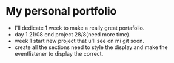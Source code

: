 # My personal portfolio 
 - I'll dedicate 1 week to make a really great portafolio.
 - day 1 21/08 end project 28/8(need more time).
 - week 1 start new project that u'll see on mi git soon.
 - create all the sections need to style the display and make the eventlistener to display the correct.

  